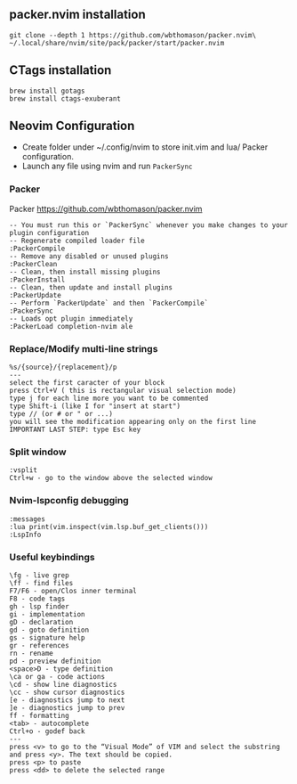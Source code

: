 ## packer.nvim installation

```
git clone --depth 1 https://github.com/wbthomason/packer.nvim\
~/.local/share/nvim/site/pack/packer/start/packer.nvim
```

## CTags installation

```
brew install gotags
brew install ctags-exuberant
```

## Neovim Configuration

* Create folder under ~/.config/nvim to store init.vim and lua/ Packer configuration. 
* Launch any file using nvim and run `PackerSync`

### Packer
Packer  https://github.com/wbthomason/packer.nvim
```
-- You must run this or `PackerSync` whenever you make changes to your plugin configuration
-- Regenerate compiled loader file
:PackerCompile
-- Remove any disabled or unused plugins
:PackerClean
-- Clean, then install missing plugins
:PackerInstall
-- Clean, then update and install plugins
:PackerUpdate
-- Perform `PackerUpdate` and then `PackerCompile`
:PackerSync
-- Loads opt plugin immediately
:PackerLoad completion-nvim ale
```

### Replace/Modify multi-line strings
```
%s/{source}/{replacement}/p
---
select the first caracter of your block
press Ctrl+V ( this is rectangular visual selection mode)
type j for each line more you want to be commented
type Shift-i (like I for "insert at start")
type // (or # or " or ...)
you will see the modification appearing only on the first line
IMPORTANT LAST STEP: type Esc key
```
### Split window
```
:vsplit
Ctrl+w - go to the window above the selected window
```
### Nvim-lspconfig debugging
```
:messages
:lua print(vim.inspect(vim.lsp.buf_get_clients()))
:LspInfo
```

### Useful keybindings
```
\fg - live grep
\ff - find files
F7/F6 - open/Clos inner terminal
F8 - code tags
gh - lsp finder
gi - implementation
gD - declaration
gd - goto definition
gs - signature help
gr - references
rn - rename
pd - preview definition
<space>D - type definition
\ca or ga - code actions
\cd - show line diagnostics
\cc - show cursor diagnostics
[e - diagnostics jump to next
]e - diagnostics jump to prev
ff - formatting
<tab> - autocomplete
Ctrl+o - godef back
---
press <v> to go to the “Visual Mode” of VIM and select the substring and press <y>. The text should be copied. 
press <p> to paste
press <dd> to delete the selected range
```

